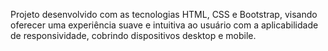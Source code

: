 Projeto desenvolvido com as tecnologias HTML, CSS e Bootstrap, visando oferecer uma experiência suave e intuitiva ao usuário com a aplicabilidade de responsividade, cobrindo dispositivos desktop e mobile.

